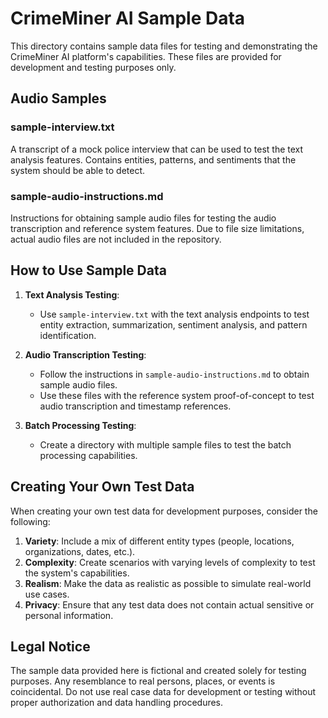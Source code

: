 # CrimeMiner AI Sample Data

This directory contains sample data files for testing and demonstrating the CrimeMiner AI platform's capabilities. These files are provided for development and testing purposes only.

## Audio Samples

### sample-interview.txt
A transcript of a mock police interview that can be used to test the text analysis features. Contains entities, patterns, and sentiments that the system should be able to detect.

### sample-audio-instructions.md
Instructions for obtaining sample audio files for testing the audio transcription and reference system features. Due to file size limitations, actual audio files are not included in the repository.

## How to Use Sample Data

1. **Text Analysis Testing**:
   - Use `sample-interview.txt` with the text analysis endpoints to test entity extraction, summarization, sentiment analysis, and pattern identification.

2. **Audio Transcription Testing**:
   - Follow the instructions in `sample-audio-instructions.md` to obtain sample audio files.
   - Use these files with the reference system proof-of-concept to test audio transcription and timestamp references.

3. **Batch Processing Testing**:
   - Create a directory with multiple sample files to test the batch processing capabilities.

## Creating Your Own Test Data

When creating your own test data for development purposes, consider the following:

1. **Variety**: Include a mix of different entity types (people, locations, organizations, dates, etc.).
2. **Complexity**: Create scenarios with varying levels of complexity to test the system's capabilities.
3. **Realism**: Make the data as realistic as possible to simulate real-world use cases.
4. **Privacy**: Ensure that any test data does not contain actual sensitive or personal information.

## Legal Notice

The sample data provided here is fictional and created solely for testing purposes. Any resemblance to real persons, places, or events is coincidental. Do not use real case data for development or testing without proper authorization and data handling procedures. 